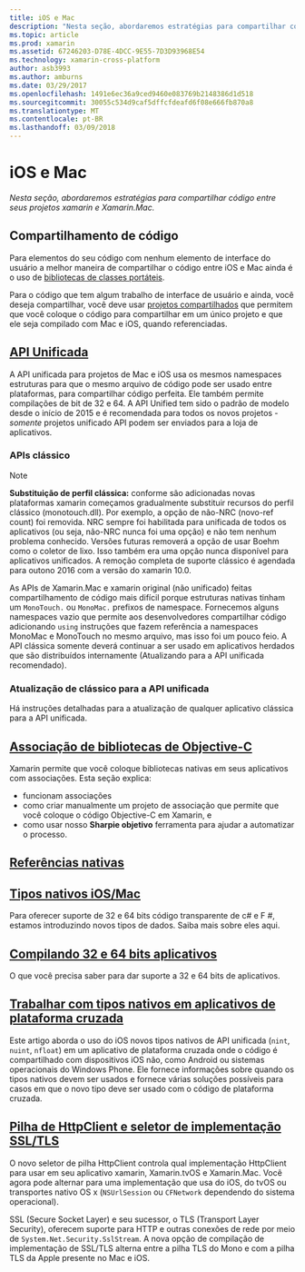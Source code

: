 ```yaml
---
title: iOS e Mac
description: "Nesta seção, abordaremos estratégias para compartilhar código entre seus projetos xamarin e Xamarin.Mac."
ms.topic: article
ms.prod: xamarin
ms.assetid: 67246203-D78E-4DCC-9E55-7D3D93968E54
ms.technology: xamarin-cross-platform
author: asb3993
ms.author: amburns
ms.date: 03/29/2017
ms.openlocfilehash: 1491e6ec36a9ced9460e083769b2148386d1d518
ms.sourcegitcommit: 30055c534d9caf5dffcfdeafd6f08e666fb870a8
ms.translationtype: MT
ms.contentlocale: pt-BR
ms.lasthandoff: 03/09/2018
---
```

# <a name="ios-and-mac"></a>iOS e Mac

_Nesta seção, abordaremos estratégias para compartilhar código entre seus projetos xamarin e Xamarin.Mac._

## <a name="code-sharing"></a>Compartilhamento de código

Para elementos do seu código com nenhum elemento de interface do usuário a melhor maneira de compartilhar o código entre iOS e Mac ainda é o uso de [bibliotecas de classes portáteis](~/cross-platform/app-fundamentals/pcl.md).

Para o código que tem algum trabalho de interface de usuário e ainda, você deseja compartilhar, você deve usar [projetos compartilhados](~/cross-platform/app-fundamentals/shared-projects.md) que permitem que você coloque o código para compartilhar em um único projeto e que ele seja compilado com Mac e iOS, quando referenciadas.

##  <a name="unified-apiunifiedindexmd"></a>[API Unificada](unified/index.md)

A API unificada para projetos de Mac e iOS usa os mesmos namespaces estruturas para que o mesmo arquivo de código pode ser usado entre plataformas, para compartilhar código perfeita. Ele também permite compilações de bit de 32 e 64. A API Unified tem sido o padrão de modelo desde o início de 2015 e é recomendada para todos os novos projetos - *somente* projetos unificado API podem ser enviados para a loja de aplicativos.

### <a name="classic-apis"></a>APIs clássico

> [!NOTE]
> **Substituição de perfil clássica:** conforme são adicionadas novas plataformas xamarin começamos gradualmente substituir recursos do perfil clássico (monotouch.dll). Por exemplo, a opção de não-NRC (novo-ref count) foi removida. NRC sempre foi habilitada para unificada de todos os aplicativos (ou seja, não-NRC nunca foi uma opção) e não tem nenhum problema conhecido. Versões futuras removerá a opção de usar Boehm como o coletor de lixo. Isso também era uma opção nunca disponível para aplicativos unificados. A remoção completa de suporte clássico é agendada para outono 2016 com a versão do xamarin 10.0.

As APIs de Xamarin.Mac e xamarin original (não unificado) feitas compartilhamento de código mais difícil porque estruturas nativas tinham um `MonoTouch.` ou `MonoMac.` prefixos de namespace.  Fornecemos alguns namespaces vazio que permite aos desenvolvedores compartilhar código adicionando `using` instruções que fazem referência a namespaces MonoMac e MonoTouch no mesmo arquivo, mas isso foi um pouco feio. A API clássica somente deverá continuar a ser usado em aplicativos herdados que são distribuídos internamente (Atualizando para a API unificada recomendado).


### <a name="updating-from-classic-to-the-unified-api"></a>Atualização de clássico para a API unificada

Há instruções detalhadas para a atualização de qualquer aplicativo clássica para a API unificada.

## <a name="binding-objective-c-librariesbindingindexmd"></a>[Associação de bibliotecas de Objective-C](binding/index.md)

Xamarin permite que você coloque bibliotecas nativas em seus aplicativos com associações. Esta seção explica:

- funcionam associações
- como criar manualmente um projeto de associação que permite que você coloque o código Objective-C em Xamarin, e
- como usar nosso **Sharpie objetivo** ferramenta para ajudar a automatizar o processo.

## <a name="native-referencesnative-referencesmd"></a>[Referências nativas](native-references.md)



##  <a name="macios-native-typesnativetypesmd"></a>[Tipos nativos iOS/Mac](nativetypes.md)

Para oferecer suporte de 32 e 64 bits código transparente de c# e F #, estamos introduzindo novos tipos de dados.   Saiba mais sobre eles aqui.

##  <a name="building-32-and-64-bit-apps32-and-64indexmd"></a>[Compilando 32 e 64 bits aplicativos](32-and-64/index.md)

O que você precisa saber para dar suporte a 32 e 64 bits de aplicativos.

## <a name="working-with-native-types-in-cross-platform-appsnative-types-cross-platformmd"></a>[Trabalhar com tipos nativos em aplicativos de plataforma cruzada](native-types-cross-platform.md)

Este artigo aborda o uso do iOS novos tipos nativos de API unificada (`nint`, `nuint`, `nfloat`) em um aplicativo de plataforma cruzada onde o código é compartilhado com dispositivos iOS não, como Android ou sistemas operacionais do Windows Phone.
Ele fornece informações sobre quando os tipos nativos devem ser usados e fornece várias soluções possíveis para casos em que o novo tipo deve ser usado com o código de plataforma cruzada.


## <a name="httpclient-stack-and-ssltls-implementation-selectorhttp-stackmd"></a>[Pilha de HttpClient e seletor de implementação SSL/TLS](http-stack.md)

O novo seletor de pilha HttpClient controla qual implementação HttpClient para usar em seu aplicativo xamarin, Xamarin.tvOS e Xamarin.Mac. Você agora pode alternar para uma implementação que usa do iOS, do tvOS ou transportes nativo OS x (`NSUrlSession` ou `CFNetwork` dependendo do sistema operacional).

SSL (Secure Socket Layer) e seu sucessor, o TLS (Transport Layer Security), oferecem suporte para HTTP e outras conexões de rede por meio de `System.Net.Security.SslStream`. A nova opção de compilação de implementação de SSL/TLS alterna entre a pilha TLS do Mono e com a pilha TLS da Apple presente no Mac e iOS.

